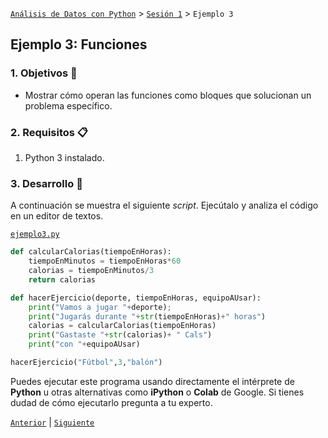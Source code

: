 [`Análisis de Datos con Python`](../../README.md) > [`Sesión 1`](../README.md) > `Ejemplo 3`

## Ejemplo 3: Funciones

### 1. Objetivos :dart:

- Mostrar cómo operan las funciones como bloques que solucionan un problema específico.

### 2. Requisitos :clipboard:

1. Python 3 instalado.

### 3. Desarrollo :rocket:

A continuación se muestra el siguiente *script*. Ejecútalo y analiza el código en un editor de textos.

[`ejemplo3.py`](codigos/ejemplo3.py)
```python
def calcularCalorias(tiempoEnHoras):
    tiempoEnMinutos = tiempoEnHoras*60
    calorias = tiempoEnMinutos/3 
    return calorias

def hacerEjercicio(deporte, tiempoEnHoras, equipoAUsar):
    print("Vamos a jugar "+deporte);
    print("Jugarás durante "+str(tiempoEnHoras)+" horas")
    calorias = calcularCalorias(tiempoEnHoras)
    print("Gastaste "+str(calorias)+ " Cals")
    print("con "+equipoAUsar)

hacerEjercicio("Fútbol",3,"balón")
```

Puedes ejecutar este programa usando directamente el intérprete de __Python__ u otras alternativas como __iPython__ o __Colab__ de Google. Si tienes dudad de cómo ejecutarlo pregunta a tu experto.

[`Anterior`](../reto02/README.md) | [`Siguiente`](../reto03/README.md)
